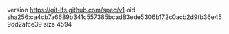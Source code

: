 version https://git-lfs.github.com/spec/v1
oid sha256:ca4cb7a6689b341c557385bcad83ede5306b172c0acb2d9fb36e459dd2afce39
size 4594
